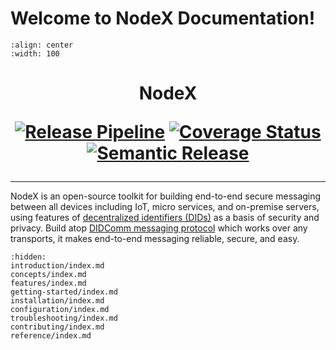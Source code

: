 # Welcome to NodeX Documentation!

```{image} _assets/nodex_logo.svg
:align: center
:width: 100
```

<h1 style="text-align: center;">
NodeX
    
[![Release Pipeline](https://github.com/nodecross/nodex-agent/actions/workflows/release.yml/badge.svg?branch=main)](https://github.com/nodecross/nodex-agent/actions/workflows/release.yml) [![Coverage Status](https://coveralls.io/repos/github/nodecross/nodex-agent/badge.svg)](https://coveralls.io/github/nodecross/nodex-agent) [![Semantic Release](https://img.shields.io/badge/semantic--release-rust-B7410E?logo=semantic-release)](https://github.com/semantic-release/semantic-release)
</h1>

<hr />

NodeX is an open-source toolkit for building end-to-end secure messaging between all devices including IoT, micro services, and on-premise servers, using features of [decentralized identifiers (DIDs)](https://www.w3.org/TR/did-core/) as a basis of security and privacy. Build atop [DIDComm messaging protocol](https://github.com/decentralized-identity/didcomm-messaging) which works over any transports, it makes end-to-end messaging reliable, secure, and easy.

```{toctree}
:hidden:
introduction/index.md
concepts/index.md
features/index.md
getting-started/index.md
installation/index.md
configuration/index.md
troubleshooting/index.md
contributing/index.md
reference/index.md
```
